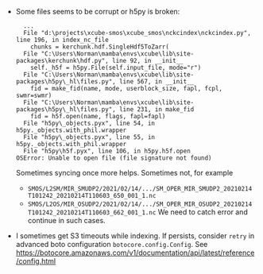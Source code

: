 
* Some files seems to be corrupt or h5py is broken:
  ```
    ...
    File "d:\projects\xcube-smos\xcube_smos\nckcindex\nckcindex.py", line 196, in index_nc_file
      chunks = kerchunk.hdf.SingleHdf5ToZarr(
    File "C:\Users\Norman\mamba\envs\xcube\lib\site-packages\kerchunk\hdf.py", line 92, in __init__
      self._h5f = h5py.File(self.input_file, mode="r")
    File "C:\Users\Norman\mamba\envs\xcube\lib\site-packages\h5py\_hl\files.py", line 567, in __init__
      fid = make_fid(name, mode, userblock_size, fapl, fcpl, swmr=swmr)
    File "C:\Users\Norman\mamba\envs\xcube\lib\site-packages\h5py\_hl\files.py", line 231, in make_fid
      fid = h5f.open(name, flags, fapl=fapl)
    File "h5py\_objects.pyx", line 54, in h5py._objects.with_phil.wrapper
    File "h5py\_objects.pyx", line 55, in h5py._objects.with_phil.wrapper
    File "h5py\h5f.pyx", line 106, in h5py.h5f.open
  OSError: Unable to open file (file signature not found)
  ```
  Sometimes syncing once more helps. Sometimes not, for example
  - `SMOS/L2SM/MIR_SMUDP2/2021/02/14/.../SM_OPER_MIR_SMUDP2_20210214T101242_20210214T110603_650_001_1.nc`
  - `SMOS/L2OS/MIR_OSUDP2/2021/02/14/.../SM_OPER_MIR_OSUDP2_20210214T101242_20210214T110603_662_001_1.nc`
  We need to catch error and continue in such cases.

* I sometimes get S3 timeouts while indexing. If persists, consider
  ``retry`` in advanced boto configuration `botocore.config.Config`. 
  See https://botocore.amazonaws.com/v1/documentation/api/latest/reference/config.html